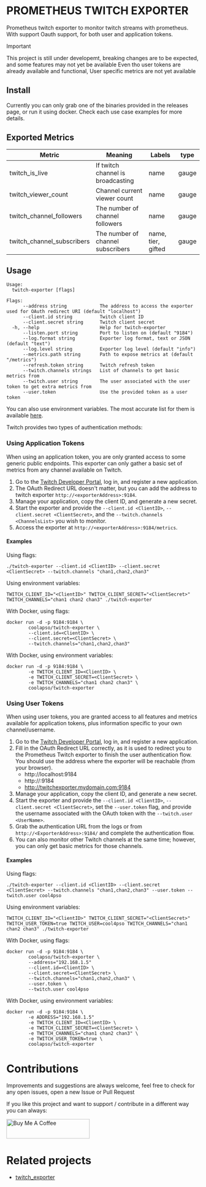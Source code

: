 # PROMETHEUS TWITCH EXPORTER

Prometheus twitch exporter to monitor twitch streams with prometheus. With support Oauth support, for both user and application tokens. 

> [!IMPORTANT]
> This project is still under developemt, breaking changes are to be expected, and some features may not yet be available
> Even tho user tokens are already available and functional, User specific metrics are not yet available

## Install

Currently you can only grab one of the binaries provided in the releases page, or run it using docker. Check each use case examples for more details.

## Exported Metrics

| Metric | Meaning | Labels | type |
| ------ | ------- | ------ | ---- |
| twitch_is_live | If twitch channel is broadcasting | name | gauge |
| twitch_viewer_count | Channel current viewer count | name | gauge |
| twitch_channel_followers | The number of channel followers | name | gauge |
| twitch_channel_subscribers | The number of channel subscribers | name, tier, gifted | gauge |

## Usage

```
Usage:
  twitch-exporter [flags]

Flags:
      --address string            The address to access the exporter used for OAuth redirect URI (default "localhost")
      --client.id string          Twitch client ID
      --client.secret string      Twitch client secret
  -h, --help                      Help for twitch-exporter
      --listen.port string        Port to listen on (default "9184")
      --log.format string         Exporter log format, text or JSON (default "text")
      --log.level string          Exporter log level (default "info")
      --metrics.path string       Path to expose metrics at (default "/metrics")
      --refresh.token string      Twitch refresh token
      --twitch.channels strings   List of channels to get basic metrics from
      --twitch.user string        The user associated with the user token to get extra metrics from
      --user.token                Use the provided token as a user token
```

You can also use environment variables. The most accurate list for them is available [here](cmd/root.go).

Twitch provides two types of authentication methods:

### Using Application Tokens

When using an application token, you are only granted access to some generic public endpoints. This exporter can only gather a basic set of metrics from any channel available on Twitch.

1. Go to the [Twitch Developer Portal](https://dev.twitch.tv/), log in, and register a new application.
2. The OAuth Redirect URL doesn't matter, but you can add the address to twitch exporter `http://<exporterAddress>:9184`.
3. Manage your application, copy the client ID, and generate a new secret.
4. Start the exporter and provide the `--client.id <ClientID>`, `--client.secret <ClientSecret>`, and the `--twitch.channels <ChannelsList>` you wish to monitor.
5. Access the exporter at `http://<exporterAddress>:9184/metrics`.

#### Examples

Using flags:
```
./twitch-exporter --client.id <ClientID> --client.secret <ClientSecret> --twitch.channels "chan1,chan2,chan3"
```

Using environment variables:
```
TWITCH_CLIENT_ID="<ClientID>" TWITCH_CLIENT_SECRET="<ClientSecret>" TWITCH_CHANNELS="chan1 chan2 chan3" ./twitch-exporter
```

With Docker, using flags:
```
docker run -d -p 9184:9184 \
        coolapso/twitch-exporter \
        --client.id=<ClientID> \
        --client.secret=<ClientSecret> \
        --twitch.channels="chan1,chan2,chan3"
```

With Docker, using environment variables:
```
docker run -d -p 9184:9184 \
        -e TWITCH_CLIENT_ID=<ClientID> \
        -e TWITCH_CLIENT_SECRET=<ClientSecret> \
        -e TWITCH_CHANNELS="chan1 chan2 chan3" \
        coolapso/twitch-exporter
```

### Using User Tokens

When using user tokens, you are granted access to all features and metrics available for application tokens, plus information specific to your own channel/username.

1. Go to the [Twitch Developer Portal](https://dev.twitch.tv/), log in, and register a new application.
2. Fill in the OAuth Redirect URL correctly, as it is used to redirect you to the Prometheus Twitch exporter to finish the user authentication flow. You should use the address where the exporter will be reachable (from your browser).
    * http://localhost:9184
    * http://<MachineIP>:9184
    * http://twitchexporter.mydomain.com:9184
3. Manage your application, copy the client ID, and generate a new secret.
4. Start the exporter and provide the `--client.id <ClientID>`, `--client.secret <ClientSecret>`, set the `--user.token` flag, and provide the username associated with the OAuth token with the `--twitch.user <UserName>`.
5. Grab the authentication URL from the logs or from `http://<ExporterAddress>:9184/` and complete the authentication flow.
6. You can also monitor other Twitch channels at the same time; however, you can only get basic metrics for those channels.

#### Examples

Using flags:
```
./twitch-exporter --client.id <ClientID> --client.secret <ClientSecret> --twitch.channels "chan1,chan2,chan3" --user.token --twitch.user cool4pso 
```

Using environment variables:
```
TWITCH_CLIENT_ID="<ClientID>" TWITCH_CLIENT_SECRET="<ClientSecret>" TWITCH_USER_TOKEN=true TWITCH_USER=cool4pso TWITCH_CHANNELS="chan1 chan2 chan3" ./twitch-exporter
```

With Docker, using flags:
```
docker run -d -p 9184:9184 \
        coolapso/twitch-exporter \
        --address="192.168.1.5"
        --client.id=<ClientID> \
        --client.secret=<ClientSecret> \
        --twitch.channels="chan1,chan2,chan3" \
        --user.token \
        --twitch.user cool4pso
```

With Docker, using environment variables:
```
docker run -d -p 9184:9184 \
        -e ADDRESS="192.168.1.5"
        -e TWITCH_CLIENT_ID=<ClientID> \
        -e TWITCH_CLIENT_SECRET=<ClientSecret> \
        -e TWITCH_CHANNELS="chan1 chan2 chan3" \
        -e TWITCH_USER_TOKEN=true \
        coolapso/twitch-exporter
```

# Contributions

Improvements and suggestions are always welcome, feel free to check for any open issues, open a new Issue or Pull Request

If you like this project and want to support / contribute in a different way you can always: 

<a href="https://www.buymeacoffee.com/coolapso" target="_blank">
  <img src="https://cdn.buymeacoffee.com/buttons/default-yellow.png" alt="Buy Me A Coffee" style="height: 51px !important;width: 217px !important;" />
</a>

# Related projects 

* [twitch_exporter](https://github.com/damoun/twitch_exporter)

